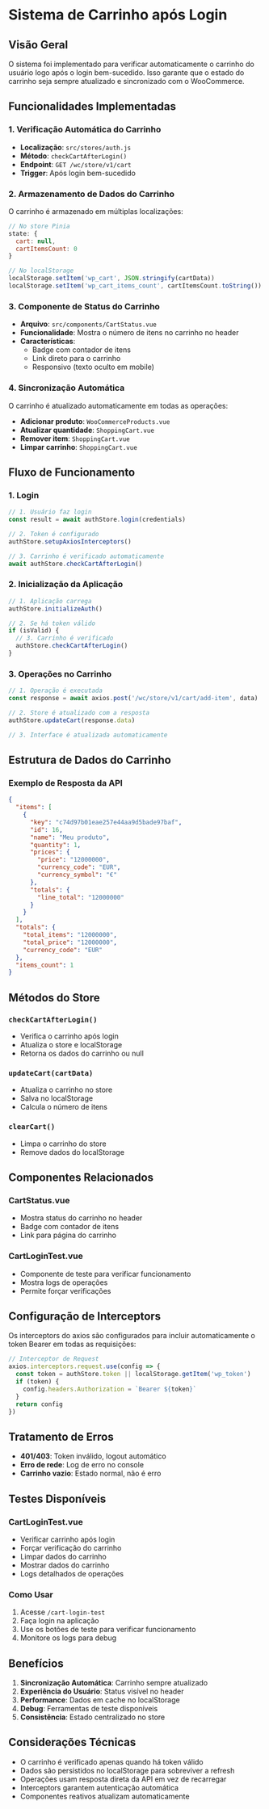 # Sistema de Carrinho após Login

## Visão Geral

O sistema foi implementado para verificar automaticamente o carrinho do usuário logo após o login bem-sucedido. Isso garante que o estado do carrinho seja sempre atualizado e sincronizado com o WooCommerce.

## Funcionalidades Implementadas

### 1. Verificação Automática do Carrinho

- **Localização**: `src/stores/auth.js`
- **Método**: `checkCartAfterLogin()`
- **Endpoint**: `GET /wc/store/v1/cart`
- **Trigger**: Após login bem-sucedido

### 2. Armazenamento de Dados do Carrinho

O carrinho é armazenado em múltiplas localizações:

```javascript
// No store Pinia
state: {
  cart: null,
  cartItemsCount: 0
}

// No localStorage
localStorage.setItem('wp_cart', JSON.stringify(cartData))
localStorage.setItem('wp_cart_items_count', cartItemsCount.toString())
```

### 3. Componente de Status do Carrinho

- **Arquivo**: `src/components/CartStatus.vue`
- **Funcionalidade**: Mostra o número de itens no carrinho no header
- **Características**:
  - Badge com contador de itens
  - Link direto para o carrinho
  - Responsivo (texto oculto em mobile)

### 4. Sincronização Automática

O carrinho é atualizado automaticamente em todas as operações:

- **Adicionar produto**: `WooCommerceProducts.vue`
- **Atualizar quantidade**: `ShoppingCart.vue`
- **Remover item**: `ShoppingCart.vue`
- **Limpar carrinho**: `ShoppingCart.vue`

## Fluxo de Funcionamento

### 1. Login
```javascript
// 1. Usuário faz login
const result = await authStore.login(credentials)

// 2. Token é configurado
authStore.setupAxiosInterceptors()

// 3. Carrinho é verificado automaticamente
await authStore.checkCartAfterLogin()
```

### 2. Inicialização da Aplicação
```javascript
// 1. Aplicação carrega
authStore.initializeAuth()

// 2. Se há token válido
if (isValid) {
  // 3. Carrinho é verificado
  authStore.checkCartAfterLogin()
}
```

### 3. Operações no Carrinho
```javascript
// 1. Operação é executada
const response = await axios.post('/wc/store/v1/cart/add-item', data)

// 2. Store é atualizado com a resposta
authStore.updateCart(response.data)

// 3. Interface é atualizada automaticamente
```

## Estrutura de Dados do Carrinho

### Exemplo de Resposta da API
```json
{
  "items": [
    {
      "key": "c74d97b01eae257e44aa9d5bade97baf",
      "id": 16,
      "name": "Meu produto",
      "quantity": 1,
      "prices": {
        "price": "12000000",
        "currency_code": "EUR",
        "currency_symbol": "€"
      },
      "totals": {
        "line_total": "12000000"
      }
    }
  ],
  "totals": {
    "total_items": "12000000",
    "total_price": "12000000",
    "currency_code": "EUR"
  },
  "items_count": 1
}
```

## Métodos do Store

### `checkCartAfterLogin()`
- Verifica o carrinho após login
- Atualiza o store e localStorage
- Retorna os dados do carrinho ou null

### `updateCart(cartData)`
- Atualiza o carrinho no store
- Salva no localStorage
- Calcula o número de itens

### `clearCart()`
- Limpa o carrinho do store
- Remove dados do localStorage

## Componentes Relacionados

### CartStatus.vue
- Mostra status do carrinho no header
- Badge com contador de itens
- Link para página do carrinho

### CartLoginTest.vue
- Componente de teste para verificar funcionamento
- Mostra logs de operações
- Permite forçar verificações

## Configuração de Interceptors

Os interceptors do axios são configurados para incluir automaticamente o token Bearer em todas as requisições:

```javascript
// Interceptor de Request
axios.interceptors.request.use(config => {
  const token = authStore.token || localStorage.getItem('wp_token')
  if (token) {
    config.headers.Authorization = `Bearer ${token}`
  }
  return config
})
```

## Tratamento de Erros

- **401/403**: Token inválido, logout automático
- **Erro de rede**: Log de erro no console
- **Carrinho vazio**: Estado normal, não é erro

## Testes Disponíveis

### CartLoginTest.vue
- Verificar carrinho após login
- Forçar verificação do carrinho
- Limpar dados do carrinho
- Mostrar dados do carrinho
- Logs detalhados de operações

### Como Usar
1. Acesse `/cart-login-test`
2. Faça login na aplicação
3. Use os botões de teste para verificar funcionamento
4. Monitore os logs para debug

## Benefícios

1. **Sincronização Automática**: Carrinho sempre atualizado
2. **Experiência do Usuário**: Status visível no header
3. **Performance**: Dados em cache no localStorage
4. **Debug**: Ferramentas de teste disponíveis
5. **Consistência**: Estado centralizado no store

## Considerações Técnicas

- O carrinho é verificado apenas quando há token válido
- Dados são persistidos no localStorage para sobreviver a refresh
- Operações usam resposta direta da API em vez de recarregar
- Interceptors garantem autenticação automática
- Componentes reativos atualizam automaticamente 
